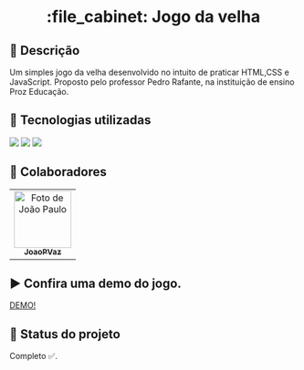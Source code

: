 <h1 align="center">:file_cabinet: Jogo da velha</h1>

## :memo: Descrição
Um simples jogo da velha desenvolvido no intuito de praticar HTML,CSS e JavaScript. 
Proposto pelo professor Pedro Rafante, na instituição de ensino Proz Educação.

## :wrench: Tecnologias utilizadas
<img src="https://img.shields.io/badge/JavaScript-F7DF1E?style=for-the-badge&logo=javascript&logoColor=black" />
<img src="https://img.shields.io/badge/HTML5-E34F26?style=for-the-badge&logo=html5&logoColor=white" />
<img src="https://img.shields.io/badge/CSS3-1572B6?style=for-the-badge&logo=css3&logoColor=white" />

## :handshake: Colaboradores
<table>
  <tr>
    <td align="center">
      <a href="https://github.com/JoaoPVaz">
        <img src="https://avatars.githubusercontent.com/u/119745205?v=4" width="100px;" alt="Foto de João Paulo"/><br>
        <sub>
          <b>JoaoPVaz</b>
        </sub>
      </a>
    </td>
  </tr>
</table>

## :arrow_forward: Confira uma demo do jogo.
<a href="https://pedroduraesdev.github.io/jogo-da-velha/" target="_blank">DEMO!</a>

## :dart: Status do projeto
Completo ✅.
